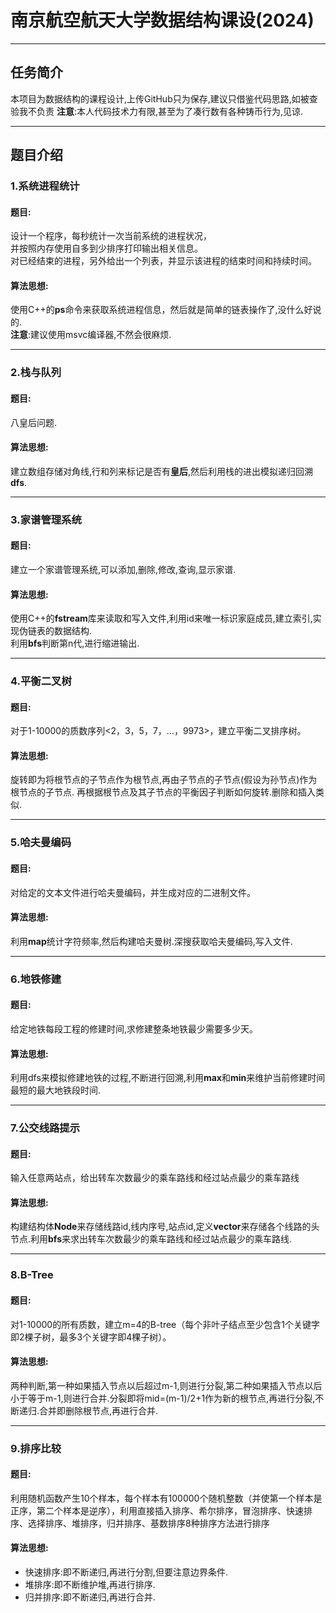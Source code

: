 # 南京航空航天大学数据结构课设(2024)
___
## 任务简介

本项目为数据结构的课程设计,上传GitHub只为保存,建议只借鉴代码思路,如被查验我不负责
**注意**:本人代码技术力有限,甚至为了凑行数有各种铸币行为,见谅.
___
## 题目介绍
### 1.系统进程统计
#### 题目:
设计一个程序，每秒统计一次当前系统的进程状况，  
并按照内存使用自多到少排序打印输出相关信息。  
对已经结束的进程，另外给出一个列表，并显示该进程的结束时间和持续时间。
#### 算法思想:
使用C++的**ps**命令来获取系统进程信息，然后就是简单的链表操作了,没什么好说的.  
**注意**:建议使用msvc编译器,不然会很麻烦.
___
### 2.栈与队列
#### 题目:
八皇后问题.
#### 算法思想:
建立数组存储对角线,行和列来标记是否有**皇后**,然后利用栈的进出模拟递归回溯**dfs**.
___
### 3.家谱管理系统
#### 题目:
建立一个家谱管理系统,可以添加,删除,修改,查询,显示家谱.
#### 算法思想:
使用C++的**fstream**库来读取和写入文件,利用id来唯一标识家庭成员,建立索引,实现伪链表的数据结构.  
利用**bfs**判断第n代,进行缩进输出.
___
### 4.平衡二叉树
#### 题目:
对于1-10000的质数序列<2，3，5，7，…，9973>，建立平衡二叉排序树。
#### 算法思想:
旋转即为将根节点的子节点作为根节点,再由子节点的子节点(假设为孙节点)作为根节点的子节点.
再根据根节点及其子节点的平衡因子判断如何旋转.删除和插入类似.
___
### 5.哈夫曼编码
#### 题目:
对给定的文本文件进行哈夫曼编码，并生成对应的二进制文件。
#### 算法思想:
利用**map**统计字符频率,然后构建哈夫曼树.深搜获取哈夫曼编码,写入文件.   
___
### 6.地铁修建
#### 题目:
给定地铁每段工程的修建时间,求修建整条地铁最少需要多少天。
#### 算法思想:
利用dfs来模拟修建地铁的过程,不断进行回溯,利用**max**和**min**来维护当前修建时间最短的最大地铁段时间.
___
### 7.公交线路提示
#### 题目:
输入任意两站点，给出转车次数最少的乘车路线和经过站点最少的乘车路线
#### 算法思想:
构建结构体**Node**来存储线路id,线内序号,站点id,定义**vector**来存储各个线路的头节点.利用**bfs**来求出转车次数最少的乘车路线和经过站点最少的乘车路线.
___
### 8.B-Tree
#### 题目:
对1-10000的所有质数，建立m=4的B-tree（每个非叶子结点至少包含1个关键字即2棵子树，最多3个关键字即4棵子树）。
#### 算法思想:
两种判断,第一种如果插入节点以后超过m-1,则进行分裂,第二种如果插入节点以后小于等于m-1,则进行合并.分裂即将mid=(m-1)/2+1作为新的根节点,再进行分裂,不断递归.合并即删除根节点,再进行合并.
___
### 9.排序比较
#### 题目:
利用随机函数产生10个样本，每个样本有100000个随机整数（并使第一个样本是正序，第二个样本是逆序），利用直接插入排序、希尔排序，冒泡排序、快速排序、选择排序、堆排序，归并排序、基数排序8种排序方法进行排序
#### 算法思想:
* 快速排序:即不断递归,再进行分割,但要注意边界条件.
* 堆排序:即不断维护堆,再进行排序.
* 归并排序:即不断递归,再进行合并.
